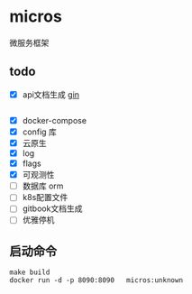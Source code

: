 # micros

微服务框架

## todo

- [x] api文档生成 [gin](https://github.com/swaggo/gin-swagger)

```shell
```

- [x] docker-compose
- [x] config 库
- [x] 云原生
- [x] log
- [x] flags
- [x] 可观测性
- [ ] 数据库 orm
- [ ] k8s配置文件
- [ ] gitbook文档生成
- [ ] 优雅停机

## 启动命令

```shell
make build
docker run -d -p 8090:8090   micros:unknown
```
